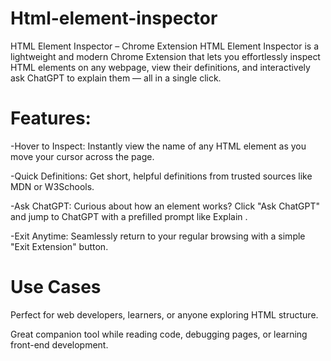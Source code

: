 # Html-element-inspector
HTML Element Inspector – Chrome Extension HTML Element Inspector is a lightweight and modern Chrome Extension that lets you effortlessly inspect HTML elements on any webpage, view their definitions, and interactively ask ChatGPT to explain them — all in a single click.

# Features:

-Hover to Inspect: Instantly view the name of any HTML element as you move your cursor across the page.

-Quick Definitions: Get short, helpful definitions from trusted sources like MDN or W3Schools.

-Ask ChatGPT: Curious about how an element works? Click "Ask ChatGPT" and jump to ChatGPT with a prefilled prompt like Explain <element>.

-Exit Anytime: Seamlessly return to your regular browsing with a simple "Exit Extension" button.


# Use Cases
Perfect for web developers, learners, or anyone exploring HTML structure.

Great companion tool while reading code, debugging pages, or learning front-end development.
